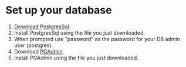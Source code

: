 # Set up your database
1. [Download PostgresSql](https://www.enterprisedb.com/downloads/postgres-postgresql-downloads).
2. Install PostgresSql using the file you just downloaded.
3. When prompted use "password" as the password for your DB admin user (postgres).
4. Download [PGAdmin](https://www.pgadmin.org/download/pgadmin-4-windows/).
5. Install PGAdmin using the file you just downloaded.

